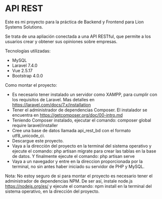 # API REST

Este es mi proyecto para la práctica de Backend y Frontend para Lion Systems Solutions.

Se trata de una apliación conectada a una API RESTful, que permite a los usuarios crear y obtener sus opiniones sobre empresas.

Tecnologías utilizadas:
- MySQL
- Laravel 7.4.0
- Vue 2.5.17
- Bootstrap 4.0.0

Como montar el proyecto:
- Es necesario tener instalado un servidor como XAMPP, para cumplir con los requisitos de Laravel.  Mas detalles en https://laravel.com/docs/7.x/installation
- Tener el administrador de dependencias Composer. El instalador se encuentra en https://getcomposer.org/doc/00-intro.md
- Teniendo Composer instalado, ejecutar el comando:
    composer global require laravel/installer
- Cree una base de datos llamada api_rest_bd con el formato utf8_unicode_ci.
- Descargue este proyecto.
- Vaya a la dirección del proyecto en la terminal del sistema operativo y ejecute el comando:
    php artisan migrate
para crear las tablas en la base de datos. Y finalmente ejecute el comando:
    php artisan serve
- Vaya a un navegador y entre en la direccion proporcionada por la terminal, no sin antes haber iniciado su servidor de PHP y MySQL.
    
Nota:
No estoy seguro de si para montar el proyecto es necesario tener el administrador de dependencias NPM. De ser así, instale node.js https://nodejs.org/es/ y ejecute el comando:
    npm install
en la terminal del sistema operativo, en la dirección del proyecto.

